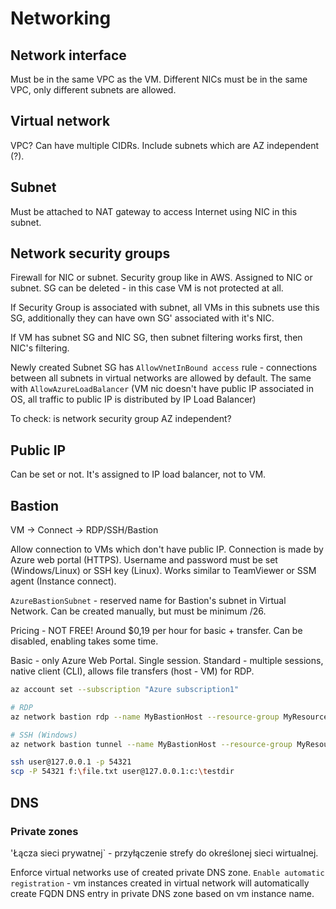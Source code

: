 # Networking

## Network interface

Must be in the same VPC as the VM. Different NICs must be in the same VPC, only different subnets are allowed.

## Virtual network

VPC? Can have multiple CIDRs. Include subnets which are AZ independent (?).

## Subnet

Must be attached to NAT gateway to access Internet using NIC in this subnet.

## Network security groups

Firewall for NIC or subnet.
Security group like in AWS. Assigned to NIC or subnet. SG can be deleted - in this case VM is not protected at all.

If Security Group is associated with subnet, all VMs in this subnets use this SG, additionally they can have own SG'
associated with it's NIC.

If VM has subnet SG and NIC SG, then subnet filtering works first, then NIC's filtering.

Newly created Subnet SG has `AllowVnetInBound access` rule - connections between all subnets in virtual networks are
allowed by default. The same with `AllowAzureLoadBalancer` (VM nic doesn't have public IP associated in OS, all traffic
to public IP is distributed by IP Load Balancer)

To check: is network security group AZ independent?

## Public IP

Can be set or not. It's assigned to IP load balancer, not to VM.

## Bastion

VM -> Connect -> RDP/SSH/Bastion

Allow connection to VMs which don't have public IP. Connection is made by Azure web portal (HTTPS). Username and
password must be set (Windows/Linux) or SSH key (Linux). Works similar to TeamViewer or SSM agent (Instance connect).

`AzureBastionSubnet` - reserved name for Bastion's subnet in Virtual Network. Can be created manually, but must be minimum /26.

Pricing - NOT FREE! Around $0,19 per hour for basic + transfer. Can be disabled, enabling takes some time.

Basic - only Azure Web Portal. Single session.
Standard - multiple sessions, native client (CLI), allows file transfers (host - VM) for RDP.

```sh
az account set --subscription "Azure subscription1"

# RDP
az network bastion rdp --name MyBastionHost --resource-group MyResourceGroup --target-resource-id "/subscriptions/[UUID]/resourceGroups/ResourceGroupName/provides/Microsoft.Compute/virtualMachines/vm1"

# SSH (Windows)
az network bastion tunnel --name MyBastionHost --resource-group MyResourceGroup --target-resource-id "/subscriptions/[UUID]/resourceGroups/ResourceGroupName/provides/Microsoft.Compute/virtualMachines/vm2" --resource-port "22" --port "54321"

ssh user@127.0.0.1 -p 54321
scp -P 54321 f:\file.txt user@127.0.0.1:c:\testdir
```

## DNS

### Private zones

'Łącza sieci prywatnej` - przyłączenie strefy do określonej sieci wirtualnej.

Enforce virtual networks use of created private DNS zone.
`Enable automatic registration` - vm instances created in virtual network will automatically create FQDN DNS entry in
private DNS zone based on vm instance name.
